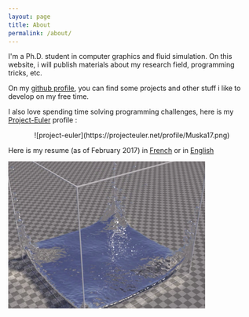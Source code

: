 ```yaml
---
layout: page
title: About
permalink: /about/
---
```


I'm a Ph.D. student in computer graphics and fluid simulation. On this website, i will publish materials about my research field, programming tricks, etc.

On my [github profile](https://github.com/Mathiasb17), you can find some projects and other stuff i like to develop on my free time.

I also love spending time solving programming challenges, here is my [Project-Euler](https://projecteuler.net) profile :

<p align="center">![project-euler](https://projecteuler.net/profile/Muska17.png)</p>

Here is my resume (as of February 2017) in [French](/files/CV_Francais.pdf) or in [English](/files/CV_English.pdf) 

![splash](/images/splash.png)
